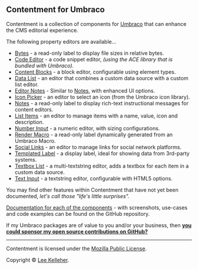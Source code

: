 ﻿## Contentment for Umbraco

Contentment is a collection of components for [Umbraco](https://www.nuget.org/packages/UmbracoCms/) that can enhance the CMS editorial experience.

The following property editors are available...

- [Bytes](https://github.com/leekelleher/umbraco-contentment/blob/develop/docs/editors/bytes.md) - a read-only label to display file sizes in relative bytes.
- [Code Editor](https://github.com/leekelleher/umbraco-contentment/blob/develop/docs/editors/code-editor.md) - a code snippet editor, _(using the ACE library that is bundled with Umbraco)._
- [Content Blocks](https://github.com/leekelleher/umbraco-contentment/blob/develop/docs/editors/content-blocks.md) - a block editor, configurable using element types.
- [Data List](https://github.com/leekelleher/umbraco-contentment/blob/develop/docs/editors/data-list.md) - an editor that combines a custom data source with a custom list editor.
- [Editor Notes](https://github.com/leekelleher/umbraco-contentment/blob/develop/docs/editors/editor-notes.md) - Similar to [Notes](https://github.com/leekelleher/umbraco-contentment/blob/develop/docs/editors/notes.md), with enhanced UI options.
- [Icon Picker](https://github.com/leekelleher/umbraco-contentment/blob/develop/docs/editors/icon-picker.md) - an editor to select an icon (from the Umbraco icon library).
- [Notes](https://github.com/leekelleher/umbraco-contentment/blob/develop/docs/editors/notes.md) - a read-only label to display rich-text instructional messages for content editors.
- [List Items](https://github.com/leekelleher/umbraco-contentment/blob/develop/docs/editors/list-items.md) - an editor to manage items with a name, value, icon and description.
- [Number Input](https://github.com/leekelleher/umbraco-contentment/blob/develop/docs/editors/number-input.md) - a numeric editor, with sizing configurations.
- [Render Macro](https://github.com/leekelleher/umbraco-contentment/blob/develop/docs/editors/render-macro.md) - a read-only label dynamically generated from an Umbraco Macro.
- [Social Links](https://github.com/leekelleher/umbraco-contentment/blob/develop/docs/editors/social-links.md) - an editor to manage links for social network platforms.
- [Templated Label](https://github.com/leekelleher/umbraco-contentment/blob/develop/docs/editors/templated-label.md) - a display label, ideal for showing data from 3rd-party systems.
- [Textbox List](https://github.com/leekelleher/umbraco-contentment/blob/develop/docs/editors/textbox-list.md) - a multi-textstring editor, adds a textbox for each item in a custom data source.
- [Text Input](https://github.com/leekelleher/umbraco-contentment/blob/develop/docs/editors/text-input.md) - a textstring editor, configurable with HTML5 options.

You may find other features within Contentment that have not yet been documented, _let's call those "life's little surprises"._

[Documentation for each of the components](https://github.com/leekelleher/umbraco-contentment/blob/develop/docs/) - with screenshots, use-cases and code examples can be found on the GitHub repository.

If my Umbraco packages are of value to you and/or your business, then [**you could sponsor my open source contributions on GitHub?**](https://github.com/sponsors/leekelleher)

---

Contentment is licensed under the [Mozilla Public License](https://opensource.org/licenses/MPL-2.0).

Copyright &copy; [Lee Kelleher](https://leekelleher.com).
